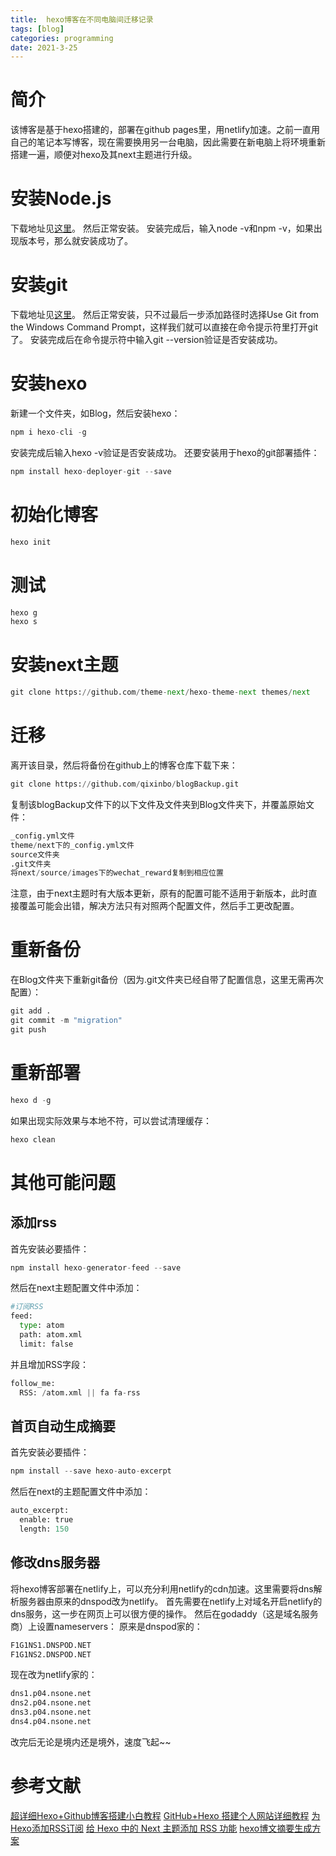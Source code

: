 ```yaml
---
title:  hexo博客在不同电脑间迁移记录
tags: [blog]
categories: programming
date: 2021-3-25
---
```


# 简介
该博客是基于hexo搭建的，部署在github pages里，用netlify加速。之前一直用自己的笔记本写博客，现在需要换用另一台电脑，因此需要在新电脑上将环境重新搭建一遍，顺便对hexo及其next主题进行升级。

# 安装Node.js
下载地址见[这里](https://nodejs.org/en/download/)。
然后正常安装。
安装完成后，输入node -v和npm -v，如果出现版本号，那么就安装成功了。
# 安装git
下载地址见[这里](https://git-scm.com/download/win)。
然后正常安装，只不过最后一步添加路径时选择Use Git from the Windows Command Prompt，这样我们就可以直接在命令提示符里打开git了。
安装完成后在命令提示符中输入git --version验证是否安装成功。
# 安装hexo
新建一个文件夹，如Blog，然后安装hexo：
```python
npm i hexo-cli -g
```
安装完成后输入hexo -v验证是否安装成功。
还要安装用于hexo的git部署插件：
```python
npm install hexo-deployer-git --save
```
# 初始化博客
```python
hexo init
```
# 测试
```python
hexo g
hexo s
```
# 安装next主题
```python
git clone https://github.com/theme-next/hexo-theme-next themes/next
```
# 迁移
离开该目录，然后将备份在github上的博客仓库下载下来：
```python
git clone https://github.com/qixinbo/blogBackup.git
```
复制该blogBackup文件下的以下文件及文件夹到Blog文件夹下，并覆盖原始文件：
```python
_config.yml文件
theme/next下的_config.yml文件
source文件夹
.git文件夹
将next/source/images下的wechat_reward复制到相应位置
```
注意，由于next主题时有大版本更新，原有的配置可能不适用于新版本，此时直接覆盖可能会出错，解决方法只有对照两个配置文件，然后手工更改配置。

# 重新备份
在Blog文件夹下重新git备份（因为.git文件夹已经自带了配置信息，这里无需再次配置）：
```python
git add .
git commit -m "migration"
git push
```
# 重新部署
```python
hexo d -g
```
如果出现实际效果与本地不符，可以尝试清理缓存：
```python
hexo clean
```

# 其他可能问题
## 添加rss
首先安装必要插件：
```python
npm install hexo-generator-feed --save
```
然后在next主题配置文件中添加：
```python
#订阅RSS
feed:
  type: atom
  path: atom.xml
  limit: false
```
并且增加RSS字段：
```python
follow_me:
  RSS: /atom.xml || fa fa-rss
```

## 首页自动生成摘要
首先安装必要插件：
```python
npm install --save hexo-auto-excerpt
```
然后在next的主题配置文件中添加：
```python
auto_excerpt:
  enable: true
  length: 150
```

## 修改dns服务器
将hexo博客部署在netlify上，可以充分利用netlify的cdn加速。这里需要将dns解析服务器由原来的dnspod改为netlify。
首先需要在netlify上对域名开启netlify的dns服务，这一步在网页上可以很方便的操作。
然后在godaddy（这是域名服务商）上设置nameservers：
原来是dnspod家的：
```python
F1G1NS1.DNSPOD.NET
F1G1NS2.DNSPOD.NET
```
现在改为netlify家的：
```python
dns1.p04.nsone.net
dns2.p04.nsone.net
dns3.p04.nsone.net
dns4.p04.nsone.net
```
改完后无论是境内还是境外，速度飞起~~

# 参考文献
[超详细Hexo+Github博客搭建小白教程](https://zhuanlan.zhihu.com/p/35668237)
[GitHub+Hexo 搭建个人网站详细教程](https://zhuanlan.zhihu.com/p/26625249)
[为Hexo添加RSS订阅](https://hasaik.com/posts/19c94341.html)
[给 Hexo 中的 Next 主题添加 RSS 功能](https://suyin-blog.club/2020/2M3YWE7/)
[hexo博文摘要生成方案](https://ninesix.cc/post/hexo-yilia-auto-excerpt.html)

